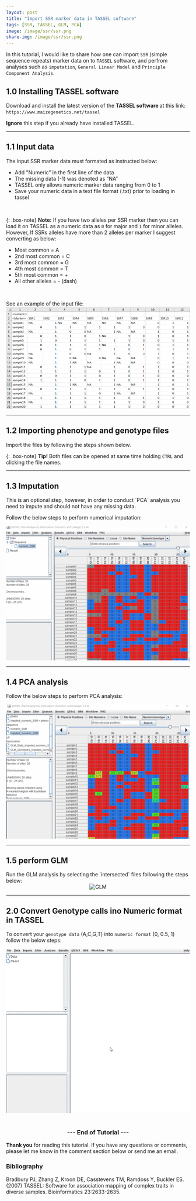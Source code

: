 ```yaml
---
layout: post
title: "Import SSR marker data in TASSEL software"
tags: [SSR, TASSEL, GLM, PCA]
image: /image/ssr/ssr.png
share-img: /image/ssr/ssr.png
---
```




In this tutorial, I would like to share how one can import `SSR` (simple sequence repeats) marker data on to `TASSEL` software, and perfrom analyses such as `imputation`, `General Linear Model` and `Principle Component Analysis`.

<h2>1.0 Installing TASSEL software</h2>

Download and install the latest version of the <strong> TASSEL software </strong> at this link:
`https://www.maizegenetics.net/tassel`

__Ignore__ this step if you already have installed TASSEL.

<hr>

<h2>1.1 Input data</h2>
The input SSR marker data must formated as instructed below:
<ul> 
<li>Add "Numeric” in the first line of the data</li>
<li>The missing data (-1) was denoted as “NA” </li>
<li>TASSEL only allows numeric marker data ranging from 0 to 1</li>
<li>Save your numeric data in a text file format (.txt) prior to loading in tassel </li>
</ul>
<br>

{: .box-note}
<i class="fa fa-commenting" aria-hidden="true"></i> **Note:** If you have two alleles per SSR marker then you can load it on TASSEL as a numeric data as `0` for major and `1` for minor alleles. However, If SSRs alleles have more than 2 alleles per marker I suggest converting as below:

<ul>
<li> Most common = A </li>
<li>2nd most common = C </li>
<li>3rd most common = G </li>
<li>4th most common = T </li>
<li>5th most common = + </li>
<li>All other alleles = - (dash) </li>
</ul>

<br>

See an example of the input file:
<img src="/image/ssr/input.png" alt="Input data">

<hr>

<h2>1.2 Importing phenotype and genotype files </h2>
Import the files by following the steps shown below.

{: .box-note}
<i class="fa fa-commenting" aria-hidden="true"></i> **Tip!** Both files can be opened at same time holding `CTRL` and clicking the file names. 

<hr>


<h2>1.3 Imputation</h2>
This is an optional step, however, in order to conduct `PCA` analysis you need to impute and should not have any missing data.

Follow the below steps to perform numerical imputation:
<center><img src="/image/ssr/impute.gif" alt="impute">
</center>

<hr>

<h2>1.4 PCA analysis</h2>

Follow the below steps to perform PCA analysis:
<center><img src="/image/ssr/pca.gif" alt="pca"></center>
<hr>

<h2>1.5 perform GLM</h2>
Run the GLM analysis by selecting the `intersected` files following the steps below:

<center><img src="/image/ssr/glm.gif" alt="GLM"></center>
<hr>

<h2>2.0 Convert Genotype calls ino Numeric format in TASSEL </h2>

To convert your `genotype data` (A,C,G,T) into `numeric format` (0, 0.5, 1) follow the below steps: 

<center> <img src="/image/ssr/GenotypeToNumeric.gif" alt="Numeric Format"> </center>

<br>

<center><h3> --- End of Tutorial --- </h3></center>


__Thank you__ for reading this tutorial. If you have any questions or comments, please let me know in the comment section below or send me an email. 


<h3> Bibliography </h3>
<p>
Bradbury PJ, Zhang Z, Kroon DE, Casstevens TM, Ramdoss Y, Buckler ES. (2007) TASSEL: Software for association mapping of complex traits in diverse samples. Bioinformatics 23:2633-2635.
</p>

